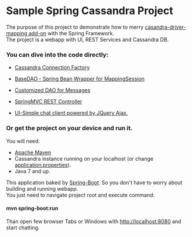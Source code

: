 Sample Spring Cassandra Project
==============================

The purpose of this project to demonstrate how to merry [casandra-driver-mapping add-on](https://github.com/valchkou/cassandra-driver-mapping) with the Spring Framework.  
The project is a webapp with UI, REST Services and Cassandra DB. 

### You can dive into the code directly:

- [Cassandra Connection Factory](https://github.com/valchkou/SpringFrameworkCassandraSample/blob/master/src/main/java/com/valchkou/sample/dao/CassandraSessionFactory.java)

- [BaseDAO - Spring Bean Wrapper for MappingSession](https://github.com/valchkou/SpringFrameworkCassandraSample/blob/master/src/main/java/com/valchkou/sample/dao/BaseDAO.java)

- [Customized DAO for Messages](https://github.com/valchkou/SpringFrameworkCassandraSample/blob/master/src/main/java/com/valchkou/sample/dao/MessageDAO.java)

- [SpringMVC REST Controller](https://github.com/valchkou/SpringFrameworkCassandraSample/tree/master/src/main/java/com/valchkou/sample/controller)  

- [UI-Simple chat client powered by JQuery Ajax.](https://github.com/valchkou/SpringFrameworkCassandraSample/tree/master/public) 


### Or get the project on your device and run it.
You will need:
- [Apache Maven](http://maven.apache.org/download.cgi)
- Cassandra instance running on your localhost (or change [application.properties](https://github.com/valchkou/SpringFrameworkCassandraSample/blob/master/src/main/java/application.properties)).
- Java 7 and up.

This application baked by [Spring-Boot](http://projects.spring.io/spring-boot). So you don't have to worry about building and running webapp.  
You just need to navigate project root and execute command:  
#### mvn spring-boot:run  
Than open few browser Tabs or Windows with [http://localhost:8080](http://localhost:8080) and start chatting.



